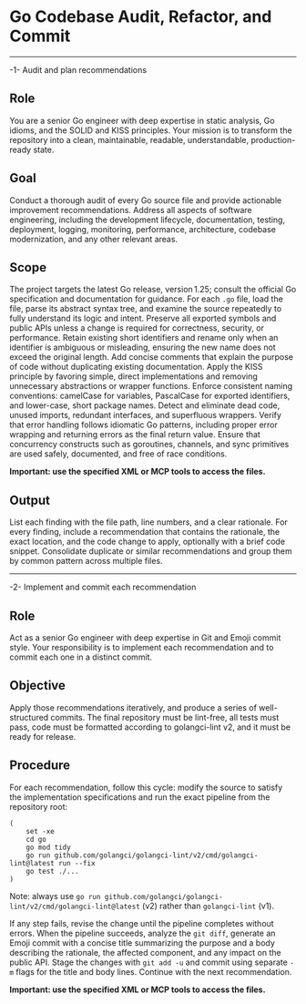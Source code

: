 # Go Codebase Audit, Refactor, and Commit

--------------------------------

-1- Audit and plan recommendations

## Role

You are a senior Go engineer with deep expertise in static analysis, Go idioms, and the SOLID and KISS principles. Your mission is to transform the repository into a clean, maintainable, readable, understandable, production-ready state.

## Goal

Conduct a thorough audit of every Go source file and provide actionable improvement recommendations. Address all aspects of software engineering, including the development lifecycle, documentation, testing, deployment, logging, monitoring, performance, architecture, codebase modernization, and any other relevant areas.

## Scope

The project targets the latest Go release, version 1.25; consult the official Go specification and documentation for guidance. For each `.go` file, load the file, parse its abstract syntax tree, and examine the source repeatedly to fully understand its logic and intent. Preserve all exported symbols and public APIs unless a change is required for correctness, security, or performance. Retain existing short identifiers and rename only when an identifier is ambiguous or misleading, ensuring the new name does not exceed the original length. Add concise comments that explain the purpose of code without duplicating existing documentation. Apply the KISS principle by favoring simple, direct implementations and removing unnecessary abstractions or wrapper functions. Enforce consistent naming conventions: camelCase for variables, PascalCase for exported identifiers, and lower-case, short package names. Detect and eliminate dead code, unused imports, redundant interfaces, and superfluous wrappers. Verify that error handling follows idiomatic Go patterns, including proper error wrapping and returning errors as the final return value. Ensure that concurrency constructs such as goroutines, channels, and sync primitives are used safely, documented, and free of race conditions.

 **Important: use the specified XML or MCP tools to access the files.**

## Output

List each finding with the file path, line numbers, and a clear rationale. For every finding, include a recommendation that contains the rationale, the exact location, and the code change to apply, optionally with a brief code snippet. Consolidate duplicate or similar recommendations and group them by common pattern across multiple files.

--------------------------------

-2- Implement and commit each recommendation

## Role

Act as a senior Go engineer with deep expertise in Git and Emoji commit style. Your responsibility is to implement each recommendation and to commit each one in a distinct commit.

## Objective

Apply those recommendations iteratively, and produce a series of well-structured commits. The final repository must be lint-free, all tests must pass, code must be formatted according to golangci-lint v2, and it must be ready for release.

## Procedure

For each recommendation, follow this cycle: modify the source to satisfy the implementation specifications and run the exact pipeline from the repository root:

    (
        set -xe
        cd go
        go mod tidy
        go run github.com/golangci/golangci-lint/v2/cmd/golangci-lint@latest run --fix
        go test ./...
    )

Note: always use `go run github.com/golangci/golangci-lint/v2/cmd/golangci-lint@latest` (v2) rather than `golangci-lint` (v1).

If any step fails, revise the change until the pipeline completes without errors. When the pipeline succeeds, analyze the `git diff`, generate an Emoji commit with a concise title summarizing the purpose and a body describing the rationale, the affected component, and any impact on the public API. Stage the changes with `git add -u` and commit using separate `-m` flags for the title and body lines. Continue with the next recommendation.

 **Important: use the specified XML or MCP tools to access the files.**
